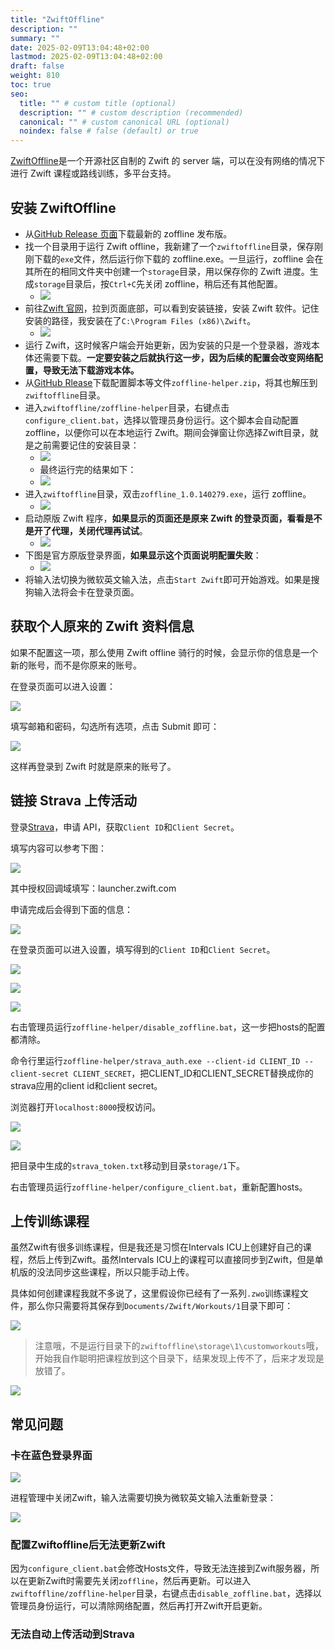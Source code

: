 ```yaml
---
title: "ZwiftOffline"
description: ""
summary: ""
date: 2025-02-09T13:04:48+02:00
lastmod: 2025-02-09T13:04:48+02:00
draft: false
weight: 810
toc: true
seo:
  title: "" # custom title (optional)
  description: "" # custom description (recommended)
  canonical: "" # custom canonical URL (optional)
  noindex: false # false (default) or true
---
```


[ZwiftOffline](https://github.com/zoffline/zwift-offline?tab=readme-ov-file)是一个开源社区自制的 Zwift 的 server 端，可以在没有网络的情况下进行 Zwift 课程或路线训练，多平台支持。

## 安装 ZwiftOffline

- 从[GitHub Release 页面](https://github.com/zoffline/zwift-offline/releases/latest)下载最新的 zoffline 发布版。
- 找一个目录用于运行 Zwift offline，我新建了一个`zwiftoffline`目录，保存刚刚下载的`exe`文件，然后运行你下载的 zoffline.exe。一旦运行，zoffline 会在其所在的相同文件夹中创建一个`storage`目录，用以保存你的 Zwift 进度。生成`storage`目录后，按`Ctrl+C`先关闭 zoffline，稍后还有其他配置。
  - ![](https://picbed-1311007548.cos.ap-shanghai.myqcloud.com/markdown_picbed/img//2025/02/10/ed838fae543dc8d607c231d89fc4888b.png)
- 前往[Zwift 官网](https://www.zwift.com/)，拉到页面底部，可以看到安装链接，安装 Zwift 软件。记住安装的路径，我安装在了`C:\Program Files (x86)\Zwift`。
  - ![](https://picbed-1311007548.cos.ap-shanghai.myqcloud.com/markdown_picbed/img//2025/02/09/734f7507b1e68958bba2ea2525216752.png)
- 运行 Zwift，这时候客户端会开始更新，因为安装的只是一个登录器，游戏本体还需要下载。**一定要安装之后就执行这一步，因为后续的配置会改变网络配置，导致无法下载游戏本体。**
- 从[GitHub Rlease](https://github.com/oldnapalm/zoffline-helper/releases/latest)下载配置脚本等文件`zoffline-helper.zip`，将其也解压到`zwiftoffline`目录。
- 进入`zwiftoffline/zoffline-helper`目录，右键点击`configure_client.bat`，选择以管理员身份运行。这个脚本会自动配置 zoffline，以便你可以在本地运行 Zwift。期间会弹窗让你选择Zwift目录，就是之前需要记住的安装目录：
  - ![](https://picbed-1311007548.cos.ap-shanghai.myqcloud.com/markdown_picbed/img//2025/02/19/52b44adfe177bde733156c3d2faefe5e.png)
  - 最终运行完的结果如下：
  - ![](https://picbed-1311007548.cos.ap-shanghai.myqcloud.com/markdown_picbed/img//2025/02/09/6769deefaa7c142c42411a43af345e8d.png)
- 进入`zwiftoffline`目录，双击`zoffline_1.0.140279.exe`，运行 zoffline。
  - ![](https://picbed-1311007548.cos.ap-shanghai.myqcloud.com/markdown_picbed/img//2025/02/09/029bd1af360095a4a279b52c822cd5c7.png)
- 启动原版 Zwift 程序，**如果显示的页面还是原来 Zwift 的登录页面，看看是不是开了代理，关闭代理再试试**。
  - ![](https://picbed-1311007548.cos.ap-shanghai.myqcloud.com/markdown_picbed/img//2025/02/09/e577c5169d652b1ae201a337a0d292f8.png)
- 下图是官方原版登录界面，**如果显示这个页面说明配置失败**：
  - ![](https://picbed-1311007548.cos.ap-shanghai.myqcloud.com/markdown_picbed/img//2025/02/19/d8c93c7c78d2f33555bed4a3be9d671f.png)
- 将输入法切换为微软英文输入法，点击`Start Zwift`即可开始游戏。如果是搜狗输入法将会卡在登录页面。

## 获取个人原来的 Zwift 资料信息

如果不配置这一项，那么使用 Zwift offline 骑行的时候，会显示你的信息是一个新的账号，而不是你原来的账号。

在登录页面可以进入设置：

![](https://picbed-1311007548.cos.ap-shanghai.myqcloud.com/markdown_picbed/img//2025/02/09/ce3667b3f69bf3ab3fd81c191aee51f8.png)

填写邮箱和密码，勾选所有选项，点击 Submit 即可：

![](https://picbed-1311007548.cos.ap-shanghai.myqcloud.com/markdown_picbed/img//2025/02/09/9cc77352a1f299516e1f76989bdc60c3.png)

这样再登录到 Zwift 时就是原来的账号了。

## 链接 Strava 上传活动

登录[Strava](https://www.strava.com/settings/api)，申请 API，获取`Client ID`和`Client Secret`。

填写内容可以参考下图：

![](https://picbed-1311007548.cos.ap-shanghai.myqcloud.com/markdown_picbed/img//2025/02/09/d8024be9518e5a262538aa5d48c7fbb0.png)

其中授权回调域填写：launcher.zwift.com

申请完成后会得到下面的信息：

![](https://picbed-1311007548.cos.ap-shanghai.myqcloud.com/markdown_picbed/img//2025/02/09/a5024f9e2e150810251222315be11ac9.png)

在登录页面可以进入设置，填写得到的`Client ID`和`Client Secret`。

![](https://picbed-1311007548.cos.ap-shanghai.myqcloud.com/markdown_picbed/img//2025/02/09/29afa480ea0c6ceba03f89a14b30c987.png)

![](https://picbed-1311007548.cos.ap-shanghai.myqcloud.com/markdown_picbed/img//2025/02/09/84b0932cd611d78a1497f82aafa86fb7.png)

![](https://picbed-1311007548.cos.ap-shanghai.myqcloud.com/markdown_picbed/img//2025/02/09/2457689c2493d63ffa77e465948d3d84.png)

右击管理员运行`zoffline-helper/disable_zoffline.bat`，这一步把hosts的配置都清除。

命令行里运行`zoffline-helper/strava_auth.exe --client-id CLIENT_ID --client-secret CLIENT_SECRET`，把CLIENT_ID和CLIENT_SECRET替换成你的strava应用的client id和client secret。

浏览器打开`localhost:8000`授权访问。

![](https://picbed-1311007548.cos.ap-shanghai.myqcloud.com/markdown_picbed/img//2025/05/18/4b0dbbd3bd2dd82b1c6da8327e494ea3.png)

![](https://picbed-1311007548.cos.ap-shanghai.myqcloud.com/markdown_picbed/img//2025/05/18/05c02cfd9cd98aaf1e198d2f99b58f5a.png)

把目录中生成的`strava_token.txt`移动到目录`storage/1`下。

右击管理员运行`zoffline-helper/configure_client.bat`，重新配置hosts。

## 上传训练课程

虽然Zwift有很多训练课程，但是我还是习惯在Intervals ICU上创建好自己的课程，然后上传到Zwift。虽然Intervals ICU上的课程可以直接同步到Zwift，但是单机版的没法同步这些课程，所以只能手动上传。

具体如何创建课程我就不多说了，这里假设你已经有了一系列`.zwo`训练课程文件，那么你只需要将其保存到`Documents/Zwift/Workouts/1`目录下即可：

![](https://picbed-1311007548.cos.ap-shanghai.myqcloud.com/markdown_picbed/img//2025/02/15/f18d29b2d3e548bf2fe0878d54b2f45f.png)

> 注意哦，不是运行目录下的`zwiftoffline\storage\1\customworkouts`哦，开始我自作聪明把课程放到这个目录下，结果发现上传不了，后来才发现是放错了。

![](https://picbed-1311007548.cos.ap-shanghai.myqcloud.com/markdown_picbed/img//2025/02/15/edd5d0ab56c733e794d196838851dfe3.png)

## 常见问题

### 卡在蓝色登录界面

![](https://picbed-1311007548.cos.ap-shanghai.myqcloud.com/markdown_picbed/img//2025/02/20/03f08f3fa8d593d33b38647a46f22341.png)

进程管理中关闭Zwift，输入法需要切换为微软英文输入法重新登录：

![](https://picbed-1311007548.cos.ap-shanghai.myqcloud.com/markdown_picbed/img//2025/02/20/48a6263e5ffe475ec5753b13cffd2ec1.png)

### 配置Zwiftoffline后无法更新Zwift

因为`configure_client.bat`会修改Hosts文件，导致无法连接到Zwift服务器，所以在更新Zwift时需要先关闭`zoffline`，然后再更新。可以进入`zwiftoffline/zoffline-helper`目录，右键点击`disable_zoffline.bat`，选择以管理员身份运行，可以清除网络配置，然后再打开Zwift开启更新。

### 无法自动上传活动到Strava

